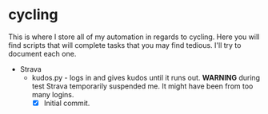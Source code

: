 # cycling
This is where I store all of my automation in regards to cycling.
Here you will find scripts that will complete tasks that you may
find tedious. I'll try to document each one.

* Strava
	* kudos.py - logs in and gives kudos until it runs out. __WARNING__ during test Strava temporarily suspended me. It might have been from too many logins.
		- [x] Initial commit.
